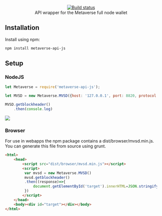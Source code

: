 <p align="center">
  <a href="https://mvs.org/">
    <img src="https://mvs.org/images/metaverselogo.png" alt="">
  </a>
  <br>
  <a href="https://travis-ci.org/canguruhh/metaversejs">
     <img src="https://travis-ci.org/canguruhh/metaverse-api-js.png?branch=master" alt="Build status">
  </a>
  <br>
  API wrapper for the Metaverse full node wallet
</p>

## Installation
Install using npm:
``` bash
npm install metaverse-api-js
```

## Setup
### NodeJS
``` javascript
let Metaverse = require('metaverse-api-js');

let MVSD = new Metaverse.MVSD({host: '127.0.0.1', port: 8820, protocol: 'http'})

MVSD.getblockheader()
    .then(console.log)

```
<a href="https://nodei.co/npm/metaverse-api-js/"><img src="https://nodei.co/npm/metaverse-api-js.png?downloads=true&downloadRank=true&stars=true"></a>
### Browser
For use in webapps the npm package contains a dist/browser/mvsd.min.js. You can generate this file from source using grunt.

``` html
<html>
    <head>
        <script src="dist/browser/mvsd.min.js"></script>
        <script>
         var mvsd = new Metaverse.MVSD()
         mvsd.getblockheader()
         .then((response)=>{
             document.getElementById('target').innerHTML=JSON.stringify(response,null,4)
         })
        </script>
    </head>
    <body><div id="target"></div></body>
</html>
```
